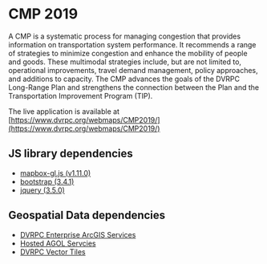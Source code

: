 # CMP 2019
A CMP is a systematic process for managing congestion that provides information on transportation system performance. It recommends a range of strategies to minimize congestion and enhance the mobility of people and goods. These multimodal strategies include, but are not limited to, operational improvements, travel demand management, policy approaches, and additions to capacity. The CMP advances the goals of the DVRPC Long-Range Plan and strengthens the connection between the Plan and the Transportation Improvement Program (TIP).

The live application is available at [https://www.dvrpc.org/webmaps/CMP2019/](https://www.dvrpc.org/webmaps/CMP2019/)

## JS library dependencies
- [mapbox-gl.js (v1.11.0)](https://docs.mapbox.com/mapbox-gl-js/api/)
- [bootstrap (3.4.1)](https://getbootstrap.com/docs/3.4/getting-started/)
- [jquery (3.5.0)](https://api.jquery.com/)

## Geospatial Data dependencies
- [DVRPC Enterprise ArcGIS Services](https://arcgis.dvrpc.org/portal/rest/services/)
- [Hosted AGOL Servcies](https://services1.arcgis.com/LWtWv6q6BJyKidj8/ArcGIS/rest/services) 
- [DVRPC Vector Tiles](https://tiles.dvrpc.org/)
